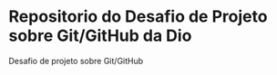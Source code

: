 #  Repositorio  do Desafio  de  Projeto  sobre  Git/GitHub da Dio
Desafio de projeto sobre Git/GitHub

